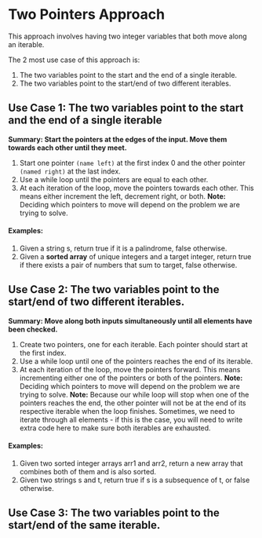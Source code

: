# Two Pointers Approach

This approach involves having two integer variables that both move along an iterable.

The 2 most use case of this approach is:
1. The two variables point to the start and the end of a single iterable.
2. The two variables point to the start/end of two different iterables.

## Use Case 1: The two variables point to the start and the end of a single iterable
**Summary: Start the pointers at the edges of the input. Move them towards each other until they meet.**
1. Start one pointer `(name left)` at the first index 0 and the other pointer `(named right)` at the last index.
2. Use a while loop until the pointers are equal to each other.
3. At each iteration of the loop, move the pointers towards each other. This means either increment the left, decrement right, or both.
**Note:** Deciding which pointers to move will depend on the problem we are trying to solve.

#### Examples:
1. Given a string s, return true if it is a palindrome, false otherwise.
2. Given a **sorted array** of unique integers and a target integer, return true if there exists a pair of numbers that sum to target, false otherwise.

## Use Case 2: The two variables point to the start/end of two different iterables.
**Summary: Move along both inputs simultaneously until all elements have been checked.**
1. Create two pointers, one for each iterable. Each pointer should start at the first index.
2. Use a while loop until one of the pointers reaches the end of its iterable.
3. At each iteration of the loop, move the pointers forward. This means incrementing either one of the pointers or both of the pointers.
**Note:** Deciding which pointers to move will depend on the problem we are trying to solve.
**Note:** Because our while loop will stop when one of the pointers reaches the end, the other pointer will not be at the end of its respective iterable when the loop finishes. Sometimes, we need to iterate through all elements - if this is the case, you will need to write extra code here to make sure both iterables are exhausted.

#### Examples:
1. Given two sorted integer arrays arr1 and arr2, return a new array that combines both of them and is also sorted.
2. Given two strings s and t, return true if s is a subsequence of t, or false otherwise.

## Use Case 3: The two variables point to the start/end of the same iterable.

